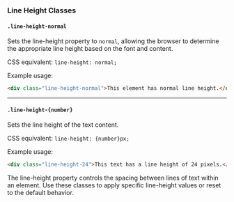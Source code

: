 
### Line Height Classes

#### `.line-height-normal`

Sets the line-height property to `normal`, allowing the browser to determine the appropriate line height based on the font and content.

CSS equivalent: `line-height: normal;`

Example usage:
```html
<div class="line-height-normal">This element has normal line height.</div>
```

---

#### `.line-height-{number}`

Sets the line height of the text content.

CSS equivalent: `line-height: {number}px;`

Example usage:
```html
<div class="line-height-24">This text has a line height of 24 pixels.</div>
```

The line-height property controls the spacing between lines of text within an element. Use these classes to apply specific line-height values or reset to the default behavior.